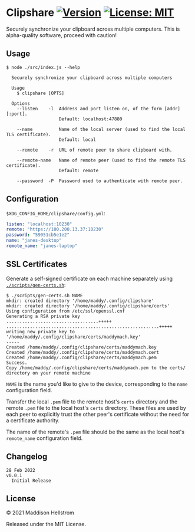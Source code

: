 # Clipshare [![Version](https://img.shields.io/github/v/tag/b0o/clipshare?style=flat&color=yellow&label=version&sort=semver)](https://github.com/b0o/clipshare/releases) [![License: MIT](https://img.shields.io/github/license/b0o/clipshare?style=flat&color=green)](https://www.mit-license.org/)

Securely synchronize your clipboard across multiple computers. This is alpha-quality software, proceed with caution!

## Usage

```
$ node ./src/index.js --help

  Securely synchronize your clipboard across multiple computers

  Usage
    $ clipshare [OPTS]

  Options
    --listen    -l  Address and port listen on, of the form [addr][:port].
                    Default: localhost:47880

    --name          Name of the local server (used to find the local TLS certificate).
                    Default: local

    --remote    -r  URL of remote peer to share clipboard with.

    --remote-name   Name of remote peer (used to find the remote TLS certificate).
                    Default: remote

    --password  -P  Password used to authenticate with remote peer.
```

## Configuration

`$XDG_CONFIG_HOME/clipshare/config.yml`:

```yml
listen: "localhost:10230"
remote: "https://100.200.13.37:10230"
password: "59051cb5e1e2"
name: "janes-desktop"
remote_name: "janes-laptop"
```

## SSL Certificates

Generate a self-signed certificate on each machine separately using [`./scripts/gen-certs.sh`](https://github.com/b0o/clipshare/blob/main/scripts/gen-certs.sh):

```
$ ./scripts/gen-certs.sh NAME
mkdir: created directory '/home/maddy/.config/clipshare'
mkdir: created directory '/home/maddy/.config/clipshare/certs'
Using configuration from /etc/ssl/openssl.cnf
Generating a RSA private key
...................................+++++
..........................................................+++++
writing new private key to '/home/maddy/.config/clipshare/certs/maddymach.key'
-----
Created /home/maddy/.config/clipshare/certs/maddymach.key
Created /home/maddy/.config/clipshare/certs/maddymach.cert
Created /home/maddy/.config/clipshare/certs/maddymach.pem
Success.
Copy /home/maddy/.config/clipshare/certs/maddymach.pem to the certs/ directory on your remote machine
```

`NAME` is the name you'd like to give to the device, corresponding to the `name` configuration field.

Transfer the local `.pem` file to the remote host's `certs` directory and the remote `.pem` file to the local host's `certs` directory.
These files are used by each peer to explicitly trust the other peer's certificate without the need for a certificate authority.

The name of the remote's `.pem` file should be the same as the local host's `remote_name` configuration field.

## Changelog

```
28 Feb 2022                                                             v0.0.1
  Initial Release
```

## License

&copy; 2021 Maddison Hellstrom

Released under the MIT License.
